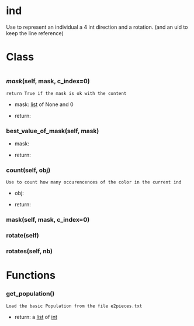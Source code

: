 # ind

Use to represent an individual a 4 int direction and a rotation. (and an uid to keep the line reference)



# Class
# 

    

### _mask_(self, mask, c_index=0)

    return True if the mask is ok with the content

- mask: [list](https://docs.python.org/2/tutorial/datastructures.html#more-on-lists) of None and 0

- return:


### best_value_of_mask(self, mask)


- mask:

- return:


### count(self, obj)

    Use to count how many occurencences of the color in the current ind

- obj:

- return:


### mask(self, mask, c_index=0)

    



### rotate(self)

    



### rotates(self, nb)

    





# Functions


### get_population()

    Load the basic Population from the file e2pieces.txt


- return: a [list](https://docs.python.org/2/tutorial/datastructures.html#more-on-lists) of [int](https://docs.python.org/2/library/stdtypes.html#numeric-types-int-[float](https://docs.python.org/2/library/stdtypes.html#numeric-types-int-float-long-complex)-long-complex)

